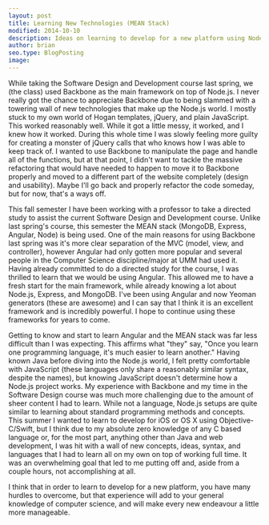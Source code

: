 ```yaml
---
layout: post
title: Learning New Technologies (MEAN Stack)
modified: 2014-10-10
description: Ideas on learning to develop for a new platform using Node.js.
author: brian
seo.type: BlogPosting
image:
---
```


While taking the Software Design and Development course last spring, we (the class) used Backbone as the main framework on top of Node.js. I never really got the chance to appreciate Backbone due to being slammed with a towering wall of new technologies that make up the Node.js world. I mostly stuck to my own world of Hogan templates, jQuery, and plain JavaScript. This worked reasonably well. While it got a little messy, it worked, and I knew how it worked. During this whole time I was slowly feeling more guilty for creating a monster of jQuery calls that who knows how I was able to keep track of. I wanted to use Backbone to manipulate the page and handle all of the functions, but at that point, I didn't want to tackle the massive refactoring that would have needed to happen to move it to Backbone properly and moved to a different part of the website completely (design and usability). Maybe I'll go back and properly refactor the code someday, but for now, that's a ways off.

This fall semester I have been working with a professor to take a directed study to assist the current Software Design and Development course. Unlike last spring's course, this semester the MEAN stack (MongoDB, Express, Angular, Node) is being used. One of the main reasons for using Backbone last spring was it's more clear separation of the MVC (model, view, and controller), however Angular had only gotten more popular and several people in the Computer Science discipline/major at UMM had used it. Having already committed to do a directed study for the course, I was thrilled to learn that we would be using Angular. This allowed me to have a fresh start for the main framework, while already knowing a lot about Node.js, Express, and MongoDB. I've been using Angular and now Yeoman generators (these are awesome) and I can say that I think it is an excellent framework and is incredibly powerful. I hope to continue using these frameworks for years to come.

Getting to know and start to learn Angular and the MEAN stack was far less difficult than I was expecting. This affirms what "they" say, "Once you learn one programming language, it's much easier to learn another." Having known Java before diving into the Node.js world, I felt pretty comfortable with JavaScript (these languages only share a reasonably similar syntax, despite the names), but knowing JavaScript doesn't determine how a Node.js project works. My experience with Backbone and my time in the Software Design course was much more challenging due to the amount of sheer content I had to learn. While not a language, Node.js setups are quite similar to learning about standard programming methods and concepts. This summer I wanted to learn to develop for iOS or OS X using Objective-C/Swift, but I think due to my absolute zero knowledge of any C based language or, for the most part, anything other than Java and web development, I was hit with a wall of new concepts, ideas, syntax, and languages that I had to learn all on my own on top of working full time. It was an overwhelming goal that led to me putting off and, aside from a couple hours, not accomplishing at all.

I think that in order to learn to develop for a new platform, you have many hurdles to overcome, but that experience will add to your general knowledge of computer science, and will make every new endeavour a little more manageable.
